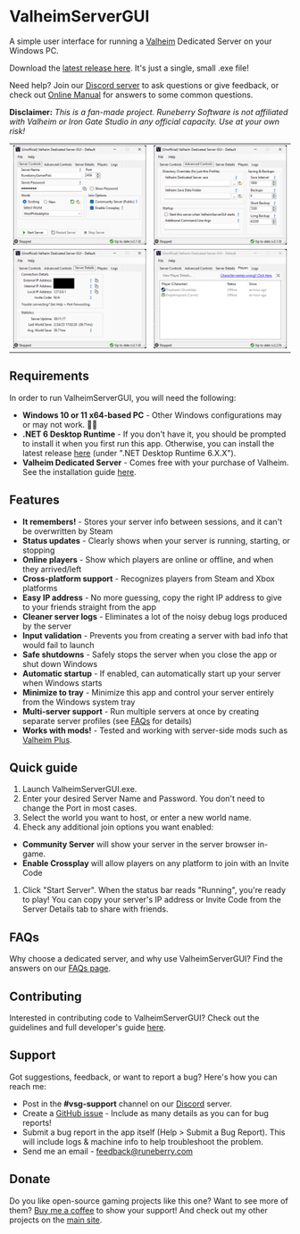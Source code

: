 # ValheimServerGUI

A simple user interface for running a [Valheim](https://www.valheimgame.com/) Dedicated Server on your Windows PC.

Download the [latest release here](https://github.com/runeberry/ValheimServerGUI/releases). It's just a single, small .exe file!

Need help? Join our [Discord server](https://discord.gg/HBsNJTY) to ask questions or give feedback, or check out [Online Manual](https://github.com/runeberry/ValheimServerGUI/wiki) for answers to some common questions.

**Disclaimer:** _This is a fan-made project. Runeberry Software is not affiliated with Valheim or Iron Gate Studio in any official capacity. Use at your own risk!_

<table width="100%" align="center">
  <tr>
    <td><a href="img/Screenshot-ServerControls.png"><img src="img/Screenshot-ServerControls.png"></a></td>
    <td><a href="img/Screenshot-AdvancedControls.png"><img src="img/Screenshot-AdvancedControls.png"></a></td>
  </tr>
  <tr>
    <td><a href="img/Screenshot-ServerDetails.png"><img src="img/Screenshot-ServerDetails.png"></a></td>
    <td><a href="img/Screenshot-Players.png"><img src="img/Screenshot-Players.png"></a></td>
  </tr>
</table>

## Requirements

In order to run ValheimServerGUI, you will need the following:

* **Windows 10 or 11 x64-based PC** - Other Windows configurations may or may not work. 🤷‍♀
* **.NET 6 Desktop Runtime** - If you don't have it, you should be prompted to install it when you first run this app. Otherwise, you can install the latest release [here](https://dotnet.microsoft.com/download/dotnet/6.0) (under ".NET Desktop Runtime 6.X.X").
* **Valheim Dedicated Server** - Comes free with your purchase of Valheim. See the installation guide [here](https://github.com/runeberry/ValheimServerGUI/wiki/Installing-Valheim-Dedicated-Server).

## Features

* **It remembers!** - Stores your server info between sessions, and it can't be overwritten by Steam
* **Status updates** - Clearly shows when your server is running, starting, or stopping
* **Online players** - Show which players are online or offline, and when they arrived/left
* **Cross-platform support** - Recognizes players from Steam and Xbox platforms
* **Easy IP address** - No more guessing, copy the right IP address to give to your friends straight from the app
* **Cleaner server logs** - Eliminates a lot of the noisy debug logs produced by the server
* **Input validation** - Prevents you from creating a server with bad info that would fail to launch
* **Safe shutdowns** - Safely stops the server when you close the app or shut down Windows
* **Automatic startup** - If enabled, can automatically start up your server when Windows starts
* **Minimize to tray** - Minimize this app and control your server entirely from the Windows system tray
* **Multi-server support** - Run multiple servers at once by creating separate server profiles (see [FAQs](https://github.com/runeberry/ValheimServerGUI/wiki/Frequently-Asked-Questions) for details)
* **Works with mods!** - Tested and working with server-side mods such as [Valheim Plus](https://www.nexusmods.com/valheim/mods/4).

## Quick guide

1. Launch ValheimServerGUI.exe.
2. Enter your desired Server Name and Password. You don't need to change the Port in most cases.
3. Select the world you want to host, or enter a new world name.
4. Eheck any additional join options you want enabled:
  * **Community Server** will show your server in the server browser in-game.
  * **Enable Crossplay** will allow players on any platform to join with an Invite Code
1. Click "Start Server". When the status bar reads "Running", you're ready to play! You can copy your server's IP address or Invite Code from the Server Details tab to share with friends.

## FAQs

Why choose a dedicated server, and why use ValheimServerGUI? Find the answers on our [FAQs page](https://github.com/runeberry/ValheimServerGUI/wiki/Frequently-Asked-Questions).

## Contributing

Interested in contributing code to ValheimServerGUI? Check out the guidelines and full developer's guide [here](CONTRIBUTING.md).

## Support

Got suggestions, feedback, or want to report a bug? Here's how you can reach me:

* Post in the **#vsg-support** channel on our [Discord](https://discord.gg/HBsNJTY) server.
* Create a [GitHub issue](https://github.com/runeberry/ValheimServerGUI/issues/new) - Include as many details as you can for bug reports!
* Submit a bug report in the app itself (Help > Submit a Bug Report). This will include logs & machine info to help troubleshoot the problem.
* Send me an email - feedback@runeberry.com

## Donate

Do you like open-source gaming projects like this one? Want to see more of them? [Buy me a coffee](https://www.buymeacoffee.com/runeberry) to show your support! And check out my other projects on the [main site](https://runeberry.com).
